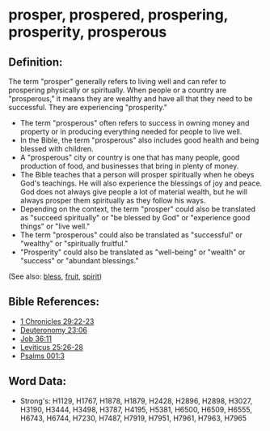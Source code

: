 # prosper, prospered, prospering, prosperity, prosperous #

## Definition: ##

The term "prosper" generally refers to living well and can refer to prospering physically or spiritually. When people or a country are "prosperous," it means they are wealthy and have all that they need to be successful. They are experiencing "prosperity."

* The term "prosperous" often refers to success in owning money and property or in producing everything needed for people to live well.
* In the Bible, the term "prosperous" also includes good health and being blessed with children.
* A "prosperous" city or country is one that has many people, good production of food, and businesses that bring in plenty of money.
* The Bible teaches that a person will prosper spiritually when he obeys God's teachings. He will also experience the blessings of joy and peace. God does not always give people a lot of material wealth, but he will always prosper them spiritually as they follow his ways.
* Depending on the context, the term "prosper" could also be translated as "succeed spiritually" or "be blessed by God" or "experience good things" or "live well."
* The term "prosperous" could also be translated as "successful" or "wealthy" or "spiritually fruitful."
* "Prosperity" could also be translated as "well-being" or "wealth" or "success" or "abundant blessings."

(See also: [bless](../kt/bless.md), [fruit](../other/fruit.md), [spirit](../kt/spirit.md))

## Bible References: ##

* [1 Chronicles 29:22-23](rc://en/tn/help/1ch/29/22)
* [Deuteronomy 23:06](rc://en/tn/help/deu/23/06)
* [Job 36:11](rc://en/tn/help/job/36/11)
* [Leviticus 25:26-28](rc://en/tn/help/lev/25/26)
* [Psalms 001:3](rc://en/tn/help/psa/001/3)

## Word Data: ##

* Strong's: H1129, H1767, H1878, H1879, H2428, H2896, H2898, H3027, H3190, H3444, H3498, H3787, H4195, H5381, H6500, H6509, H6555, H6743, H6744, H7230, H7487, H7919, H7951, H7961, H7963, H7965
